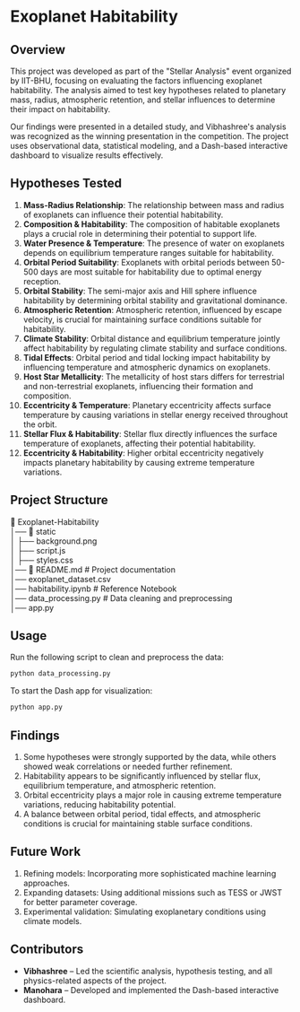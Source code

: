 # Exoplanet Habitability 

## Overview

This project was developed as part of the "Stellar Analysis" event organized by IIT-BHU, focusing on evaluating the factors influencing exoplanet habitability. The analysis aimed to test key hypotheses related to planetary mass, radius, atmospheric retention, and stellar influences to determine their impact on habitability.

Our findings were presented in a detailed study, and Vibhashree's analysis was recognized as the winning presentation in the competition. The project uses observational data, statistical modeling, and a Dash-based interactive dashboard to visualize results effectively.

## Hypotheses Tested

1. **Mass-Radius Relationship**: The relationship between mass and radius of exoplanets can influence their potential habitability.  
2. **Composition & Habitability**: The composition of habitable exoplanets plays a crucial role in determining their potential to support life.  
3. **Water Presence & Temperature**: The presence of water on exoplanets depends on equilibrium temperature ranges suitable for habitability.  
4. **Orbital Period Suitability**: Exoplanets with orbital periods between 50-500 days are most suitable for habitability due to optimal energy reception.  
5. **Orbital Stability**: The semi-major axis and Hill sphere influence habitability by determining orbital stability and gravitational dominance.  
6. **Atmospheric Retention**: Atmospheric retention, influenced by escape velocity, is crucial for maintaining surface conditions suitable for habitability.  
7. **Climate Stability**: Orbital distance and equilibrium temperature jointly affect habitability by regulating climate stability and surface conditions.  
8. **Tidal Effects**: Orbital period and tidal locking impact habitability by influencing temperature and atmospheric dynamics on exoplanets.  
9. **Host Star Metallicity**: The metallicity of host stars differs for terrestrial and non-terrestrial exoplanets, influencing their formation and composition.  
10. **Eccentricity & Temperature**: Planetary eccentricity affects surface temperature by causing variations in stellar energy received throughout the orbit.  
11. **Stellar Flux & Habitability**: Stellar flux directly influences the surface temperature of exoplanets, affecting their potential habitability.  
12. **Eccentricity & Habitability**: Higher orbital eccentricity negatively impacts planetary habitability by causing extreme temperature variations.  

## Project Structure
📂 Exoplanet-Habitability  
│── 📂 static  
│ ├── background.png  
│ ├── script.js  
│ ├── styles.css  
│── 📄 README.md # Project documentation  
│── exoplanet_dataset.csv  
│── habitability.ipynb # Reference Notebook  
│── data_processing.py # Data cleaning and preprocessing  
│── app.py  

## Usage
Run the following script to clean and preprocess the data:
   ```bash
python data_processing.py
```
To start the Dash app for visualization:
```bash
python app.py
```

## Findings
1. Some hypotheses were strongly supported by the data, while others showed weak correlations or needed further refinement.
2. Habitability appears to be significantly influenced by stellar flux, equilibrium temperature, and atmospheric retention.
3. Orbital eccentricity plays a major role in causing extreme temperature variations, reducing habitability potential.
4. A balance between orbital period, tidal effects, and atmospheric conditions is crucial for maintaining stable surface conditions.

## Future Work
1. Refining models: Incorporating more sophisticated machine learning approaches.
2. Expanding datasets: Using additional missions such as TESS or JWST for better parameter coverage.
3. Experimental validation: Simulating exoplanetary conditions using climate models.

## Contributors

- **Vibhashree** – Led the scientific analysis, hypothesis testing, and all physics-related aspects of the project.  
- **Manohara** – Developed and implemented the Dash-based interactive dashboard.  
